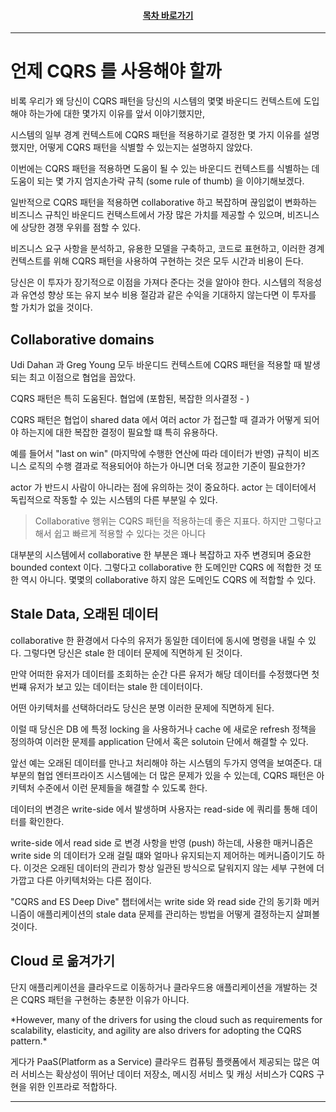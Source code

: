 <div align="center">

#### [목차 바로가기](https://github.com/dhslrl321/cqrs-journey-guide-korean/blob/master/Table%20of%20Contents.md)

</div>

---

# 언제 CQRS 를 사용해야 할까

비록 우리가 왜 당신이 CQRS 패턴을 당신의 시스템의 몇몇 바운디드 컨텍스트에 도입해야 하는가에 대한 몇가지 이유를 앞서 이야기했지만,

시스템의 일부 경계 컨텍스트에 CQRS 패턴을 적용하기로 결정한 몇 가지 이유를 설명했지만, 어떻게 CQRS 패턴을 식별할 수 있는지는 설명하지 않았다.

이번에는 CQRS 패턴을 적용하면 도움이 될 수 있는 바운디드 컨텍스트를 식별하는 데 도움이 되는 몇 가지 엄지손가락 규칙 (some rule of thumb) 을 이야기해보겠다.

일반적으로 CQRS 패턴을 적용하면 collaborative 하고 복잡하며 끊임없이 변화하는 비즈니스 규칙인 바운디드 컨택스트에서 가장 많은 가치를 제공할 수 있으며, 비즈니스에 상당한 경쟁 우위를 점할 수 있다.

비즈니스 요구 사항을 분석하고, 유용한 모델을 구축하고, 코드로 표현하고, 이러한 경계 컨텍스트를 위해 CQRS 패턴을 사용하여 구현하는 것은 모두 시간과 비용이 든다.

당신은 이 투자가 장기적으로 이점을 가져다 준다는 것을 알아야 한다. 시스템의 적응성과 유연성 향상 또는 유지 보수 비용 절감과 같은 수익을 기대하지 않는다면 이 투자를 할 가치가 없을 것이다.

## Collaborative domains

Udi Dahan 과 Greg Young 모두 바운디드 컨텍스트에 CQRS 패턴을 적용할 때 발생되는 최고 이점으로 협업을 꼽았다.

CQRS 패턴은 특히 도움된다. 협업에 (포함된, 복잡한 의사결정 - )

CQRS 패턴은 협업이 shared data 에서 여러 actor 가 접근할 때 결과가 어떻게 되어야 하는지에 대한 복잡한 결정이 필요할 떄 특히 유용하다.

예를 들어서 "last on win" (마지막에 수행한 연산에 따라 데이터가 반영) 규칙이 비즈니스 로직의 수행 결과로 적용되어야 하는가 아니면 더욱 정교한 기준이 필요한가?

actor 가 반드시 사람이 아니라는 점에 유의하는 것이 중요하다. actor 는 데이터에서 독립적으로 작동할 수 있는 시스템의 다른 부분일 수 있다.

> Collaborative 행위는 CQRS 패턴을 적용하는데 좋은 지표다. 하지만 그렇다고 해서 쉽고 빠르게 적용할 수 있다는 것은 아니다

대부분의 시스템에서 collaborative 한 부분은 꽤나 복잡하고 자주 변경되며 중요한 bounded context 이다. 그렇다고 collaborative 한 도메인만 CQRS 에 적합한 것 또한 역시 아니다. 몇몇의 collaborative 하지 않은 도메인도 CQRS 에 적합할 수 있다.

## Stale Data, 오래된 데이터

collaborative 한 환경에서 다수의 유저가 동일한 데이터에 동시에 명령을 내릴 수 있다. 그렇다면 당신은 stale 한 데이터 문제에 직면하게 된 것이다.

만약 어떠한 유저가 데이터를 조회하는 순간 다른 유저가 해당 데이터를 수정했다면 첫번쨰 유저가 보고 있는 데이터는 stale 한 데이터이다.

어떤 아키텍처를 선택하더라도 당신은 분명 이러한 문제에 직면하게 된다.

이럴 때 당신은 DB 에 특정 locking 을 사용하거나 cache 에 새로운 refresh 정책을 정의하여 이러한 문제를 application 단에서 혹은 solutoin 단에서 해결할 수 있다.

앞선 예는 오래된 데이터를 만나고 처리해야 하는 시스템의 두가지 영역을 보여준다. 대부분의 협업 엔터프라이즈 시스템에는 더 많은 문제가 있을 수 있는데, CQRS 패턴은 아키텍처 수준에서 이런 문제들을 해결할 수 있도록 한다.

데이터의 변경은 write-side 에서 발생하며 사용자는 read-side 에 쿼리를 통해 데이터를 확인한다.

write-side 에서 read side 로 변경 사항을 반영 (push) 하는데, 사용한 매커니즘은 write side 의 데이터가 오래 걸릴 떄와 얼마나 유지되는지 제어하는 메커니즘이기도 하다. 이것은 오래된 데이터의 관리가 항상 일관된 방식으로 달워지지 않는 세부 구현에 더 가깝고 다른 아키텍처와는 다른 점이다.

"CQRS and ES Deep Dive" 챕터에서는 write side 와 read side 간의 동기화 메커니즘이 애플리케이션의 stale data 문제를 관리하는 방법을 어떻게 결정하는지 살펴볼 것이다.

## Cloud 로 옮겨가기

단지 애플리케이션을 클라우드로 이동하거나 클라우드용 애플리케이션을 개발하는 것은 CQRS 패턴을 구현하는 충분한 이유가 아니다.

\*However, many of the drivers for using the cloud such as requirements for scalability, elasticity, and agility are also drivers for adopting the CQRS pattern.\*

게다가 PaaS(Platform as a Service) 클라우드 컴퓨팅 플랫폼에서 제공되는 많은 여러 서비스는 확상성이 뛰어난 데이터 저장소, 메시징 서비스 및 캐싱 서비스가 CQRS 구현을 위한 인프라로 적합하다.

---

